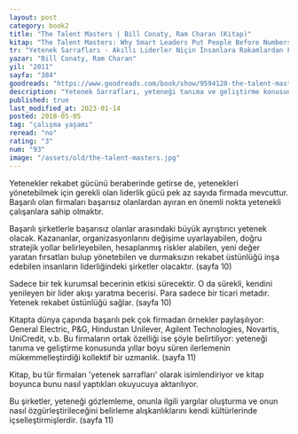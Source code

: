 ```yaml
---
layout: post
category: book2
title: "The Talent Masters | Bill Conaty, Ram Charan (Kitap)"
kitap: "The Talent Masters: Why Smart Leaders Put People Before Numbers"
tr: "Yetenek Sarrafları - Akıllı Liderler Niçin İnsanlara Rakamlardan Fazla Değer Verir?"
yazar: "Bill Conaty, Ram Charan"
yil: "2011"
sayfa: "384"
goodreads: "https://www.goodreads.com/book/show/9594128-the-talent-masters"
description: "Yetenek Sarrafları, yeteneği tanıma ve geliştirme konusunda başarılı olan ünlü şirketleri inceliyor."
published: true
last_modified_at: 2023-01-14
posted: 2018-05-05
tag: "çalışma yaşamı"
reread: "no"
rating: "3"
num: "93"
image: "/assets/old/the-talent-masters.jpg"
---
```


Yetenekler rekabet gücünü beraberinde getirse de, yetenekleri yönetebilmek için gerekli olan liderlik gücü pek az sayıda firmada mevcuttur. Başarılı olan firmaları başarısız olanlardan ayıran en önemli nokta yetenekli çalışanlara sahip olmaktır.

Başarılı şirketlerle başarısız olanlar arasındaki büyük ayrıştırıcı yetenek olacak. Kazananlar, organizasyonlarını değişime uyarlayabilen, doğru stratejik yollar belirleyebilen, hesaplanmış riskler alabilen, yeni değer yaratan fırsatları bulup yönetebilen ve durmaksızın rekabet üstünlüğü inşa edebilen insanların liderliğindeki şirketler olacaktır. (sayfa 10)

Sadece bir tek kurumsal becerinin etkisi sürecektir. O da sürekli, kendini yenileyen bir lider akışı yaratma becerisi. Para sadece bir ticari metadır. Yetenek rekabet üstünlüğü sağlar. (sayfa 10)

Kitapta dünya çapında başarılı pek çok firmadan örnekler paylaşılıyor: General Electric, P&G, Hindustan Unilever, Agilent Technologies, Novartis, UniCredit, v.b. Bu firmaların ortak özelliği ise şöyle belirtiliyor: yeteneği tanıma ve geliştirme konusunda yıllar boyu süren ilerlemenin mükemmelleştirdiği kollektif bir uzmanlık. (sayfa 11)

Kitap, bu tür firmaları 'yetenek sarrafları' olarak isimlendiriyor ve kitap boyunca bunu nasıl yaptıkları okuyucuya aktarılıyor.

Bu şirketler, yeteneği gözlemleme, onunla ilgili yargılar oluşturma ve onun nasıl özgürleştirileceğini belirleme alışkanlıklarını kendi kültürlerinde içselleştirmişlerdir. (sayfa 11)
